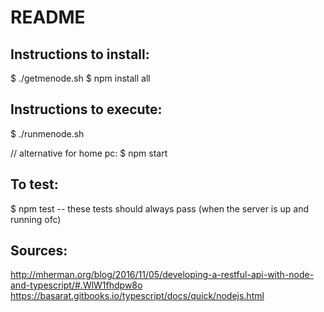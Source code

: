 # README

## Instructions to install:

$ ./getmenode.sh
$ npm install all

## Instructions to execute:

$ ./runmenode.sh

// alternative for home pc:
$ npm start 

## To test:

$ npm test
-- these tests should always pass (when the server is up and running ofc)

## Sources:
http://mherman.org/blog/2016/11/05/developing-a-restful-api-with-node-and-typescript/#.WlW1fhdpw8o
https://basarat.gitbooks.io/typescript/docs/quick/nodejs.html


